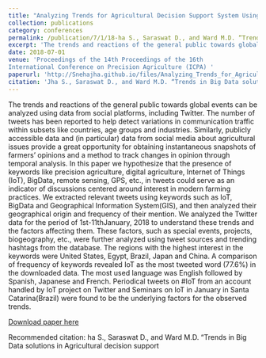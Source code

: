 ```yaml
---
title: "Analyzing Trends for Agricultural Decision Support System Using Twitter Data"
collection: publications
category: conferences
permalink: /publication/7/1/18-ha S., Saraswat D., and Ward M.D. “Trends in Big Data solutions in Agricultural decision support
excerpt: 'The trends and reactions of the general public towards global events can be analyzed using data from social platforms, including Twitter. The number of tweets has been reported to help detect variations in communication traffic within subsets like countries, age groups and industries. Similarly, publicly accessible data and (in particular) data from social media about agricultural issues provide a great opportunity for obtaining instantaneous snapshots of farmers’ opinions and a method to track changes in opinion through temporal analysis. In this paper we hypothesize that the presence of keywords like precision agriculture, digital agriculture, Internet of Things (IoT), BigData, remote sensing, GPS, etc., in tweets could serve as an indicator of discussions centered around interest in modern farming practices. We extracted relevant tweets using keywords such as IoT, BigData and Geographical Information System(GIS), and then analyzed their geographical origin and frequency of their mention. We analyzed the Twitter data for the period of 1st-11thJanuary, 2018 to understand these trends and the factors affecting them. These factors, such as special events, projects, biogeography, etc., were further analyzed using tweet sources and trending hashtags from the database. The regions with the highest interest in the keywords were United States, Egypt, Brazil, Japan and China. A comparison of frequency of keywords revealed IoT as the most tweeted word (77.6%) in the downloaded data. The most used language was English followed by Spanish, Japanese and French. Periodical tweets on #IoT from an account handled by IoT project on Twitter and Seminars on IoT in January in Santa Catarina(Brazil) were found to be the underlying factors for the observed trends.'
date: 2018-07-01
venue: 'Proceedings of the 14th Proceedings of the 16th
International Conference on Precision Agriculture (ICPA) '
paperurl: 'http://Snehajha.github.io/files/Analyzing_Trends_for_Agricultural_Decision_Support_System_Using_Twitter_Data.pdf'
citation: 'Jha S., Saraswat D., and Ward M.D. “Trends in Big Data solutions in Agricultural decision support,14th International Conference on Precision Agriculture.'
---
```

The trends and reactions of the general public towards global events can be analyzed using data from social platforms, including Twitter. The number of tweets has been reported to help detect variations in communication traffic within subsets like countries, age groups and industries. Similarly, publicly accessible data and (in particular) data from social media about agricultural issues provide a great opportunity for obtaining instantaneous snapshots of farmers’ opinions and a method to track changes in opinion through temporal analysis. In this paper we hypothesize that the presence of keywords like precision agriculture, digital agriculture, Internet of Things (IoT), BigData, remote sensing, GPS, etc., in tweets could serve as an indicator of discussions centered around interest in modern farming practices. We extracted relevant tweets using keywords such as IoT, BigData and Geographical Information System(GIS), and then analyzed their geographical origin and frequency of their mention. We analyzed the Twitter data for the period of 1st-11thJanuary, 2018 to understand these trends and the factors affecting them. These factors, such as special events, projects, biogeography, etc., were further analyzed using tweet sources and trending hashtags from the database. The regions with the highest interest in the keywords were United States, Egypt, Brazil, Japan and China. A comparison of frequency of keywords revealed IoT as the most tweeted word (77.6%) in the downloaded data. The most used language was English followed by Spanish, Japanese and French. Periodical tweets on #IoT from an account handled by IoT project on Twitter and Seminars on IoT in January in Santa Catarina(Brazil) were found to be the underlying factors for the observed trends.

[Download paper here](http://Snehajha.github.io/files/Analyzing_Trends_for_Agricultural_Decision_Support_System_Using_Twitter_Data.pdf)

Recommended citation: ha S., Saraswat D., and Ward M.D. “Trends in Big Data solutions in Agricultural decision support